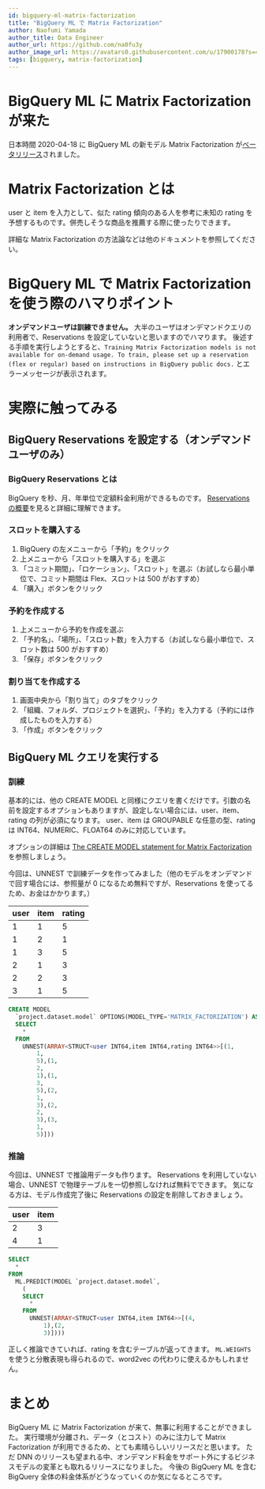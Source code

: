```yaml
---
id: bigquery-ml-matrix-factorization
title: "BigQuery ML で Matrix Factorization"
author: Naofumi Yamada
author_title: Data Engineer
author_url: https://github.com/na0fu3y
author_image_url: https://avatars0.githubusercontent.com/u/17900178?s=400&v=4
tags: [bigquery, matrix-factorization]
---
```


# BigQuery ML に Matrix Factorization が来た
日本時間 2020-04-18 に BigQuery ML の新モデル Matrix Factorization が[ベータリリース](https://cloud.google.com/bigquery-ml/docs/release-notes#April_17_2020)されました。

# Matrix Factorization とは
user と item を入力として、似た rating 傾向のある人を参考に未知の rating を予想するものです。併売しそうな商品を推薦する際に使ったりできます。

<!--truncate-->

詳細な Matrix Factorization の方法論などは他のドキュメントを参照してください。

# BigQuery ML で Matrix Factorization を使う際のハマりポイント
__オンデマンドユーザは訓練できません。__
大半のユーザはオンデマンドクエリの利用者で、Reservations を設定していないと思いますのでハマります。
後述する手順を実行しようとすると、`Training Matrix Factorization models is not available for on-demand usage. To train, please set up a reservation (flex or regular) based on instructions in BigQuery public docs.` とエラーメッセージが表示されます。

# 実際に触ってみる
## BigQuery Reservations を設定する（オンデマンドユーザのみ）
### BigQuery Reservations とは
BigQuery を秒、月、年単位で定額料金利用ができるものです。
[Reservations の概要](https://cloud.google.com/bigquery/docs/reservations-intro)を見ると詳細に理解できます。

### スロットを購入する
1. BigQuery の左メニューから「予約」をクリック
2. 上メニューから「スロットを購入する」を選ぶ
3. 「コミット期間」、「ロケーション」、「スロット」を選ぶ（お試しなら最小単位で、コミット期間は Flex、スロットは 500 がおすすめ）
4. 「購入」ボタンをクリック

### 予約を作成する
1. 上メニューから予約を作成を選ぶ
2. 「予約名」、「場所」、「スロット数」を入力する（お試しなら最小単位で、スロット数は 500 がおすすめ）
3. 「保存」ボタンをクリック

### 割り当てを作成する
1. 画面中央から「割り当て」のタブをクリック
2. 「組織、フォルダ、プロジェクトを選択」、「予約」を入力する（予約には作成したものを入力する）
3. 「作成」ボタンをクリック

## BigQuery ML クエリを実行する
### 訓練
基本的には、他の CREATE MODEL と同様にクエリを書くだけです。引数の名前を設定するオプションもありますが、設定しない場合には、user、item、rating の列が必須になります。
user、item は GROUPABLE な任意の型、rating は INT64、NUMERIC、FLOAT64 のみに対応しています。

オプションの詳細は [The CREATE MODEL statement for Matrix Factorization](https://cloud.google.com/bigquery-ml/docs/reference/standard-sql/bigqueryml-syntax-create-matrix-factorization) を参照しましょう。

今回は、UNNEST で訓練データを作ってみました（他のモデルをオンデマンドで回す場合には、参照量が 0 になるため無料ですが、Reservations を使ってるため、お金はかかります。）

user|item|rating
---|---|---
1|1|5
1|2|1
1|3|5
2|1|3
2|2|3
3|1|5


```sql
CREATE MODEL
  `project.dataset.model` OPTIONS(MODEL_TYPE='MATRIX_FACTORIZATION') AS(
  SELECT
    *
  FROM
    UNNEST(ARRAY<STRUCT<user INT64,item INT64,rating INT64>>[(1,
        1,
        5),(1,
        2,
        1),(1,
        3,
        5),(2,
        1,
        3),(2,
        2,
        3),(3,
        1,
        5)]))
```

### 推論

今回は、UNNEST で推論用データも作ります。
Reservations を利用していない場合、UNNEST で物理テーブルを一切参照しなければ無料でできます。
気になる方は、モデル作成完了後に Reservations の設定を削除しておきましょう。

user|item
---|---
2|3
4|1

```sql
SELECT
  *
FROM
  ML.PREDICT(MODEL `project.dataset.model`,
    (
    SELECT
      *
    FROM
      UNNEST(ARRAY<STRUCT<user INT64,item INT64>>[(4,
          1),(2,
          3)])))
```

正しく推論できていれば、rating を含むテーブルが返ってきます。
`ML.WEIGHTS` を使うと分散表現も得られるので、word2vec の代わりに使えるかもしれません。

# まとめ
BigQuery ML に Matrix Factorization が来て、無事に利用することができました。
実行環境が分離され、データ（とコスト）のみに注力して Matrix Factorization が利用できるため、とても素晴らしいリリースだと思います。
ただ DNN のリリースも望まれる中、オンデマンド料金をサポート外にするビジネスモデルの変革とも取れるリリースになりました。
今後の BigQuery ML を含む BigQuery 全体の料金体系がどうなっていくのか気になるところです。
